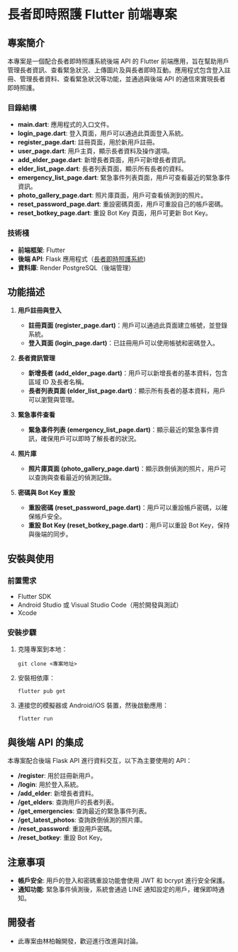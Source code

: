 # 長者即時照護 Flutter 前端專案

## 專案簡介
本專案是一個配合長者即時照護系統後端 API 的 Flutter 前端應用，旨在幫助用戶管理長者資訊、查看緊急狀況、上傳圖片及與長者即時互動。應用程式包含登入註冊、管理長者資料、查看緊急狀況等功能，並通過與後端 API 的通信來實現長者即時照護。

### 目錄結構
- **main.dart**: 應用程式的入口文件。
- **login_page.dart**: 登入頁面，用戶可以通過此頁面登入系統。
- **register_page.dart**: 註冊頁面，用於新用戶註冊。
- **user_page.dart**: 用戶主頁，顯示長者資料及操作選項。
- **add_elder_page.dart**: 新增長者頁面，用戶可新增長者資訊。
- **elder_list_page.dart**: 長者列表頁面，顯示所有長者的資料。
- **emergency_list_page.dart**: 緊急事件列表頁面，用戶可查看最近的緊急事件資訊。
- **photo_gallery_page.dart**: 照片庫頁面，用戶可查看偵測到的照片。
- **reset_password_page.dart**: 重設密碼頁面，用戶可重設自己的帳戶密碼。
- **reset_botkey_page.dart**: 重設 Bot Key 頁面，用戶可更新 Bot Key。

### 技術棧
- **前端框架**: Flutter
- **後端 API**: Flask 應用程式（[長者即時照護系統](https://github.com/Hank-Lin0729/ElderFallAlert_web/blob/main/README.md))
- **資料庫**: Render PostgreSQL（後端管理）

## 功能描述
1. **用戶註冊與登入**
    - **註冊頁面 (register_page.dart)**：用戶可以通過此頁面建立帳號，並登錄系統。
    - **登入頁面 (login_page.dart)**：已註冊用戶可以使用帳號和密碼登入。

2. **長者資訊管理**
    - **新增長者 (add_elder_page.dart)**：用戶可以新增長者的基本資料，包含區域 ID 及長者名稱。
    - **長者列表頁面 (elder_list_page.dart)**：顯示所有長者的基本資料，用戶可以瀏覽與管理。

3. **緊急事件查看**
    - **緊急事件列表 (emergency_list_page.dart)**：顯示最近的緊急事件資訊，確保用戶可以即時了解長者的狀況。

4. **照片庫**
    - **照片庫頁面 (photo_gallery_page.dart)**：顯示跌倒偵測的照片，用戶可以查詢與查看最近的偵測記錄。

5. **密碼與 Bot Key 重設**
    - **重設密碼 (reset_password_page.dart)**：用戶可以重設帳戶密碼，以確保帳戶安全。
    - **重設 Bot Key (reset_botkey_page.dart)**：用戶可以重設 Bot Key，保持與後端的同步。

## 安裝與使用

### 前置需求
- Flutter SDK
- Android Studio 或 Visual Studio Code（用於開發與測試）
- Xcode

### 安裝步驟
1. 克隆專案到本地：
   ```
   git clone <專案地址>
   ```
2. 安裝相依庫：
   ```
   flutter pub get
   ```
3. 連接您的模擬器或 Android/iOS 裝置，然後啟動應用：
   ```
   flutter run
   ```

## 與後端 API 的集成
本專案配合後端 Flask API 進行資料交互，以下為主要使用的 API：

- **/register**: 用於註冊新用戶。
- **/login**: 用於登入系統。
- **/add_elder**: 新增長者資料。
- **/get_elders**: 查詢用戶的長者列表。
- **/get_emergencies**: 查詢最近的緊急事件列表。
- **/get_latest_photos**: 查詢跌倒偵測的照片庫。
- **/reset_password**: 重設用戶密碼。
- **/reset_botkey**: 重設 Bot Key。

## 注意事項
- **帳戶安全**: 用戶的登入和密碼重設功能會使用 JWT 和 bcrypt 進行安全保護。
- **通知功能**: 緊急事件偵測後，系統會通過 LINE 通知設定的用戶，確保即時通知。

## 開發者
- 此專案由林柏翰開發，歡迎進行改進與討論。
